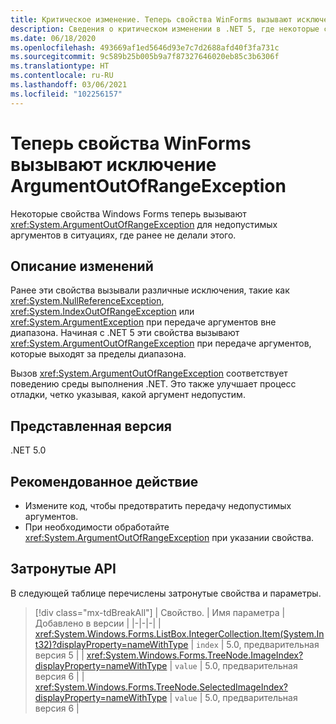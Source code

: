 ```yaml
---
title: Критическое изменение. Теперь свойства WinForms вызывают исключение ArgumentOutOfRangeException
description: Сведения о критическом изменении в .NET 5, где некоторые свойства Windows Forms теперь вызывают исключение ArgumentOutOfRangeException для недопустимых аргументов.
ms.date: 06/18/2020
ms.openlocfilehash: 493669af1ed5646d93e7c7d2688afd40f3fa731c
ms.sourcegitcommit: 9c589b25b005b9a7f87327646020eb85c3b6306f
ms.translationtype: HT
ms.contentlocale: ru-RU
ms.lasthandoff: 03/06/2021
ms.locfileid: "102256157"
---
```

# <a name="winforms-properties-now-throw-argumentoutofrangeexception"></a>Теперь свойства WinForms вызывают исключение ArgumentOutOfRangeException

Некоторые свойства Windows Forms теперь вызывают <xref:System.ArgumentOutOfRangeException> для недопустимых аргументов в ситуациях, где ранее не делали этого.

## <a name="change-description"></a>Описание изменений

Ранее эти свойства вызывали различные исключения, такие как <xref:System.NullReferenceException>, <xref:System.IndexOutOfRangeException> или <xref:System.ArgumentException> при передаче аргументов вне диапазона. Начиная с .NET 5 эти свойства вызывают <xref:System.ArgumentOutOfRangeException> при передаче аргументов, которые выходят за пределы диапазона.

Вызов <xref:System.ArgumentOutOfRangeException> соответствует поведению среды выполнения .NET. Это также улучшает процесс отладки, четко указывая, какой аргумент недопустим.

## <a name="version-introduced"></a>Представленная версия

.NET 5.0

## <a name="recommended-action"></a>Рекомендованное действие

- Измените код, чтобы предотвратить передачу недопустимых аргументов.
- При необходимости обработайте <xref:System.ArgumentOutOfRangeException> при указании свойства.

## <a name="affected-apis"></a>Затронутые API

В следующей таблице перечислены затронутые свойства и параметры.

> [!div class="mx-tdBreakAll"]
> | Свойство. | Имя параметра | Добавлено в версии |
> |-|-|-|
> | <xref:System.Windows.Forms.ListBox.IntegerCollection.Item(System.Int32)?displayProperty=nameWithType> | `index` | 5.0, предварительная версия 5 |
> | <xref:System.Windows.Forms.TreeNode.ImageIndex?displayProperty=nameWithType> | `value` | 5.0, предварительная версия 6 |
> | <xref:System.Windows.Forms.TreeNode.SelectedImageIndex?displayProperty=nameWithType> | `value` | 5.0, предварительная версия 6 |

<!--

### Affected APIs

- `P:System.Windows.Forms.ListBox.IntegerCollection.Item(System.Int32)`
- `P:System.Windows.Forms.TreeNode.ImageIndex`
- `P:System.Windows.Forms.TreeNode.SelectedImageIndex`

### Category

Windows Forms

-->
